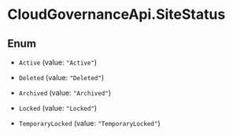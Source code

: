 # CloudGovernanceApi.SiteStatus

## Enum


* `Active` (value: `"Active"`)

* `Deleted` (value: `"Deleted"`)

* `Archived` (value: `"Archived"`)

* `Locked` (value: `"Locked"`)

* `TemporaryLocked` (value: `"TemporaryLocked"`)


